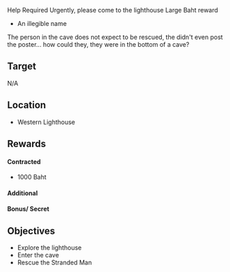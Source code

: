 Help Required Urgently, please come to the lighthouse
Large Baht reward
- An illegible name

The person in the cave does not expect to be rescued, the didn't even post the poster... how could they, they were in the bottom of a cave?

## Target

N/A

## Location
- Western Lighthouse

## Rewards
#### Contracted
- 1000 Baht

#### Additional


#### Bonus/ Secret


## Objectives
- Explore the lighthouse
- Enter the cave
- Rescue the Stranded Man